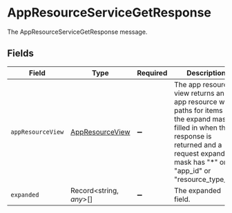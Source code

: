 # AppResourceServiceGetResponse

The AppResourceServiceGetResponse message.


## Fields

| Field                                                                                                                                                                                                 | Type                                                                                                                                                                                                  | Required                                                                                                                                                                                              | Description                                                                                                                                                                                           |
| ----------------------------------------------------------------------------------------------------------------------------------------------------------------------------------------------------- | ----------------------------------------------------------------------------------------------------------------------------------------------------------------------------------------------------- | ----------------------------------------------------------------------------------------------------------------------------------------------------------------------------------------------------- | ----------------------------------------------------------------------------------------------------------------------------------------------------------------------------------------------------- |
| `appResourceView`                                                                                                                                                                                     | [AppResourceView](../../models/shared/appresourceview.md)                                                                                                                                             | :heavy_minus_sign:                                                                                                                                                                                    |  The app resource view returns an app resource with paths for items in the expand mask filled in when this response is returned and a request expand mask has "*" or "app_id" or "resource_type_id".<br/> |
| `expanded`                                                                                                                                                                                            | Record<string, *any*>[]                                                                                                                                                                               | :heavy_minus_sign:                                                                                                                                                                                    | The expanded field.                                                                                                                                                                                   |
